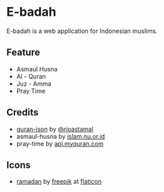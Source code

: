 # E-badah

E-badah is a web application for Indonesian muslims.

## Feature
- Asmaul Husna
- Al - Quran
- Juz - Amma
- Pray Time

## Credits
- [quran-json](https://github.com/rioastamal/quran-json) by [@rioastamal](https://github.com/rioastamal)
- asmaul-husna by [islam.nu.or.id](https://islam.nu.or.id/ubudiyah/99-asmaul-husna-dan-artinya-1T8jl)
- pray-time by [api.myquran.com](https://api.myquran.com)

## Icons
- [ramadan](https://www.flaticon.com/packs/ramadan-31) by [freepik](https://www.flaticon.com/authors/freepik) at [flaticon](https://www.flaticon.com)